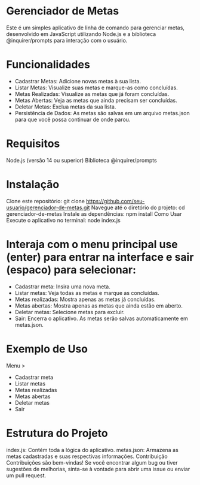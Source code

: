 # Gerenciador de Metas

Este é um simples aplicativo de linha de comando para gerenciar metas, desenvolvido em JavaScript utilizando Node.js e a biblioteca @inquirer/prompts para interação com o usuário.

# Funcionalidades

- Cadastrar Metas: Adicione novas metas à sua lista.
- Listar Metas: Visualize suas metas e marque-as como concluídas.
- Metas Realizadas: Visualize as metas que já foram concluídas.
- Metas Abertas: Veja as metas que ainda precisam ser concluídas.
- Deletar Metas: Exclua metas da sua lista.
- Persistência de Dados: As metas são salvas em um arquivo metas.json para que você possa continuar de onde parou.

# Requisitos

Node.js (versão 14 ou superior)
Biblioteca @inquirer/prompts

# Instalação

Clone este repositório:
git clone https://github.com/seu-usuario/gerenciador-de-metas.git
Navegue até o diretório do projeto:
cd gerenciador-de-metas
Instale as dependências:
npm install
Como Usar
Execute o aplicativo no terminal:
node index.js

# Interaja com o menu principal use (enter) para entrar na interface e sair (espaco) para selecionar:

- Cadastrar meta: Insira uma nova meta.
- Listar metas: Veja todas as metas e marque as concluídas.
- Metas realizadas: Mostra apenas as metas já concluídas.
- Metas abertas: Mostra apenas as metas que ainda estão em aberto.
- Deletar metas: Selecione metas para excluir.
- Sair: Encerra o aplicativo.
As metas serão salvas automaticamente em metas.json.

# Exemplo de Uso

Menu >
  - Cadastrar meta
  - Listar metas
  - Metas realizadas
  - Metas abertas
  - Deletar metas
  - Sair

# Estrutura do Projeto
index.js: Contém toda a lógica do aplicativo.
metas.json: Armazena as metas cadastradas e suas respectivas informações.
Contribuição
Contribuições são bem-vindas! Se você encontrar algum bug ou tiver sugestões de melhorias, sinta-se à vontade para abrir uma issue ou enviar um pull request.
